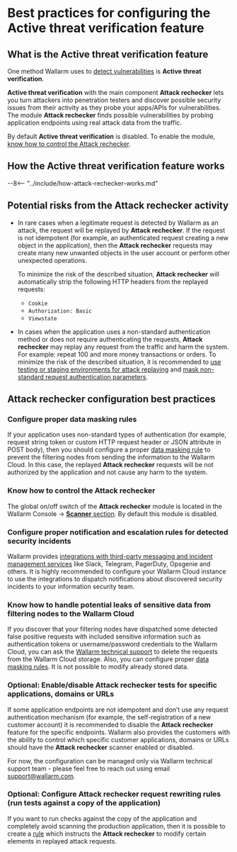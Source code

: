 # Best practices for configuring the Active threat verification feature

## What is the Active threat verification feature

One method Wallarm uses to [detect vulnerabilities](../about-wallarm-waf/detecting-vulnerabilities.md) is **Active threat verification**.

**Active threat verification** with the main component **Attack rechecker** lets you turn attackers into penetration testers and discover possible security issues from their activity as they probe your apps/APIs for vulnerabilities. The module **Attack rechecker** finds possible vulnerabilities by probing application endpoints using real attack data from the traffic.

By default **Active threat verification** is disabled. To enable the module, [know how to control the Attack rechecker](#know-how-to-control-the-attack-rechecker).

## How the Active threat verification feature works

--8<-- "../include/how-attack-rechecker-works.md"

## Potential risks from the Attack rechecker activity

* In rare cases when a legitimate request is detected by Wallarm as an attack, the request will be replayed by **Attack rechecker**. If the request is not idempotent (for example, an authenticated request creating a new object in the application), then the **Attack rechecker** requests may create many new unwanted objects in the user account or perform other unexpected operations.

    To minimize the risk of the described situation, **Attack rechecker** will automatically strip the following HTTP headers from the replayed requests:

    * `Cookie`
    * `Authorization: Basic`
    * `Viewstate`
* In cases when the application uses a non-standard authentication method or does not require authenticating the requests, **Attack rechecker** may replay any request from the traffic and harm the system. For example: repeat 100 and more money transactions or orders. To minimize the risk of the described situation, it is recommended to [use testing or staging environments for attack replaying](#optional-configure-attack-rechecker-request-rewriting-rules-run-tests-against-a-copy-of-the-application) and [mask non-standard request authentication parameters](#configure-proper-data-masking-rules).

## Attack rechecker configuration best practices

### Configure proper data masking rules

If your application uses non-standard types of authentication (for example, request string token or custom HTTP request header or JSON attribute in POST body), then you should configure a proper [data masking rule](../user-guides/rules/sensitive-data-rule.md) to prevent the filtering nodes from sending the information to the Wallarm Cloud. In this case, the replayed **Attack rechecker** requests will be not authorized by the application and not cause any harm to the system.

### Know how to control the Attack rechecker

The global on/off switch of the **Attack rechecker** module is located in the Wallarm Console → [**Scanner** section](../user-guides/scanner/configure-scanner-modules.md). By default this module is disabled.

### Configure proper notification and escalation rules for detected security incidents

Wallarm provides [integrations with third-party messaging and incident management services](../user-guides/settings/integrations/integrations-intro.md) like Slack, Telegram, PagerDuty, Opsgenie and others. It is highly recommended to configure your Wallarm Cloud instance to use the integrations to dispatch notifications about discovered security incidents to your information security team.

### Know how to handle potential leaks of sensitive data from filtering nodes to the Wallarm Cloud

If you discover that your filtering nodes have dispatched some detected false positive requests with included sensitive information such as authentication tokens or username/password credentials to the Wallarm Cloud, you can ask the [Wallarm technical support](mailto:support@wallarm.com) to delete the requests from the Wallarm Cloud storage. Also, you can configure proper [data masking rules](../user-guides/rules/sensitive-data-rule.md). It is not possible to modify already stored data.

### Optional: Enable/disable Attack rechecker tests for specific applications, domains or URLs

If some application endpoints are not idempotent and don’t use any request authentication mechanism (for example, the self-registration of a new customer account) it is recommended to disable the **Attack rechecker** feature for the specific endpoints. Wallarm also provides the customers with the ability to control which specific customer applications, domains or URLs should have the **Attack rechecker** scanner enabled or disabled. 

For now, the configuration can be managed only via Wallarm technical support team - please feel free to reach out using email [support@wallarm.com](mailto:support@wallarm.com).

### Optional: Configure Attack rechecker request rewriting rules (run tests against a copy of the application)

If you want to run checks against the copy of the application and completely avoid scanning the production application, then it is possible to create a [rule](../user-guides/rules/change-request-for-active-verification.md) which instructs the **Attack rechecker** to modify certain elements in replayed attack requests.
